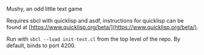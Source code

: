 Mushy, an odd little text game

Requires sbcl with quicklisp and asdf, instructions for quicklisp can be found at [https://www.quicklisp.org/beta/](https://www.quicklisp.org/beta/).


Run with `sbcl --load init-test.cl` from the top level of the repo.  By default, binds to port 4200.
